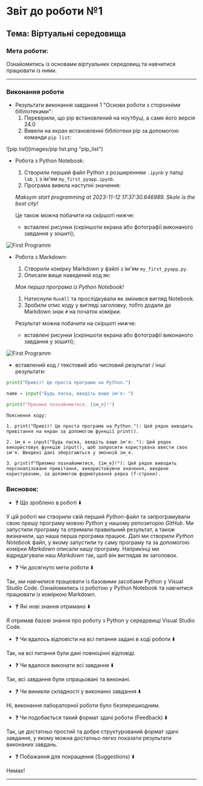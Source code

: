 # Звіт до роботи №1
## Тема: Віртуальні середовища
### Мета роботи: 
Ознайомитись із основами віртуальних середовищ та навчитися працювати із ними.

---
### Виконання роботи
- Результати виконання завдання 1 "Основи роботи з сторонніми бібліотеками":
    1. Перевірили, що pip встановлений на ноутбуці, а саме його версія 24.0
    1. Вивели на екран встановленні бібліотеки pip за допомогою команди `pip list`:

![pip list](images/pip list.png "pip_list")

- Робота з Python Notebook:
    1. Створили перший файл Python з розширенням `.ipynb` у папці `lab_1` з ім'ям `my_first_pyapp.ipynb`.
    1. Програма вивела наступні значення:
    
    *Maksym start programming at 2023-11-12 17:37:30.646989. Skole is the best city!*

    Це також можна побачити на скіршоті нижче:

    * вставлені рисунки (скріншоти екрана або фотографії виконаного завдання у зошиті);

![First Programm](../pictures/First_Programm_2.png "Перша програма")

- Робота з Markdown:
    1. Створили комірку Markdown у файлі з ім'ям `my_first_pyapp.py`.
    1. Описали вище наведений код як:
    
    *Моя перша програма із Python Notebook!*

    1. Натиснули `RunAll` та прослідкували як змінився вигляд Notebook.
    1. Зробили опис коду у вигляді заголовку, тобто додали до Markdown знак `#` на початок комірки.

    Результат можна побачити на скіршоті нижче:

    * вставлені рисунки (скріншоти екрана або фотографії виконаного завдання у зошиті);

![First Programm](../pictures/First_Programm_3.png "Перша програма")

- вставлений код / текстовий або числовий результат / інші результати:
```python
print("Привіт! Це проста програма на Python.")

name = input("Будь ласка, введіть ваше ім'я: ")

print(f"Приємно познайомитися, {ім_я}!")
```
```text
Пояснення коду:

1. print("Привіт! Це проста програма на Python."): Цей рядок виводить привітання на екран за допомогою функції print().

2. ім_я = input("Будь ласка, введіть ваше ім'я: "): Цей рядок використовує функцію input(), щоб запросити користувача ввести своє ім'я. Введені дані зберігаються у змінній ім_я.

3. print(f"Приємно познайомитися, {ім_я}!"): Цей рядок виводить персоналізоване привітання, використовуючи значення, введене користувачем, за допомогою форматування рядка (f-строки).
```

### Висновок: 
- :question: Що зроблено в роботі :arrow_down: 

У цій роботі ми створили свій перший *Python*-файл та запрограмували свою прешу програму мовою *Python* у нашому репозиторію *GitHub*. Ми запустили програму та отримали правильний результат, а також визначили, що наша перша програма працює. Далі ми створили *Python Notebook* файл, у якому запустили ту саму програму та за допомогою комірки *Markdown* описали нашу програму. Наприкінці ми відредагували наш *Markdown* так, щоб він виглядав як заголовок.
- :question: Чи досягнуто мети роботи :arrow_down: 

Так, ми навчилися працювати із базовими засобами Python у Visual Studio Code. Ознайомились із роботою у Python Notebook та навчитися працювати із коміркою Markdown.
- :question: Які нові знання отримано :arrow_down:

Я отримав базові знання про роботу з Python у середовищі Visual Studio Code.
- :question: Чи вдалось відповісти на всі питання задані в ході роботи :arrow_down:

Так, на всі питання були дані повноцінні відповіді.
- :question: Чи вдалося виконати всі завдання :arrow_down:

Так, всі завдання були опрацьовані та виконані.
- :question: Чи виникли складності у виконанні завдання :arrow_down:

Ні, виконання лабораторної роботи було безперешкодним.
- :question: Чи подобається такий формат здачі роботи (Feedback) :arrow_down:

Так, це достатньо простий та добре структурований формат здачі завдання, у якому можна достатньо легко показати результати виконаних завдань.
- :question: Побажання для покращення (Suggestions) :arrow_down:

Немає!

---
